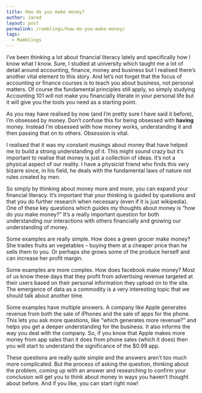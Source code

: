 ```yaml
---
title: How do you make money?
author: Jared
layout: post
permalink: /ramblings/how-do-you-make-money/
tags:
  - Ramblings
---
```

I&#8217;ve been thinking a lot about financial literacy lately and specifically how I know what I know. Sure, I studied at university which taught me a lot of detail around accounting, finance, money and business but I realised there&#8217;s another vital element to this story. And let&#8217;s not forget that the focus of accounting or finance courses is to teach you about business, not personal matters. Of course the fundamental principles still apply, so simply studying Accounting 101 will not make you financially literate in your personal life but it will give you the tools you need as a starting point.

As you may have realised by now (and I&#8217;m pretty sure I have said it before), I&#8217;m obsessed by money. Don&#8217;t confuse this for being obsessed with **having** money. Instead I&#8217;m obsessed with how money works, understanding it and then passing that on to others. Obsession is vital.

I realised that it was my constant musings about money that have helped me to build a strong understanding of it. This might sound crazy but it&#8217;s important to realise that money is just a collection of ideas. It&#8217;s not a physical aspect of our reality. I have a physicist friend who finds this very bizarre since, in his field, he deals with the fundamental laws of nature not rules created by men.

So simply by thinking about money more and more, you can expand your financial literacy. It&#8217;s important that your thinking is guided by questions and that you do further research when necessary (even if it is just wikipedia). One of these key questions which guides my thoughts about money is &#8220;how do you make money?&#8221; It&#8217;s a really important question for both understanding our interactions with others financially and growing our understanding of money.

Some examples are really simple. How does a green grocer make money? She trades fruits an vegetables &#8211; buying them at a cheaper price than he sells them to you. Or perhaps she grows some of the produce herself and can increase her profit margin.

Some examples are more complex. How does facebook make money? Most of us know these days that they profit from advertising revenue targeted at their users based on their personal information they upload on to the site. The emergence of data as a commodity is a very interesting topic that we should talk about another time.

Some examples have multiple answers. A company like Apple generates revenue from both the sale of iPhones and the sale of apps for the phone. This lets you ask more questions, like &#8220;which generates more revenue?&#8221; and helps you get a deeper understanding for the business. It also informs the way you deal with the company. So, if you know that Apple makes more money from app sales than it does from phone sales (which it does) then you will start to understand the significance of the $0.99 app.

These questions are really quite simple and the answers aren&#8217;t too much more complicated. But the process of asking the question, thinking about the problem, coming up with an answer and researching to confirm your conclusion will get you to think about money in ways you haven&#8217;t thought about before. And if you like, you can start right now!
